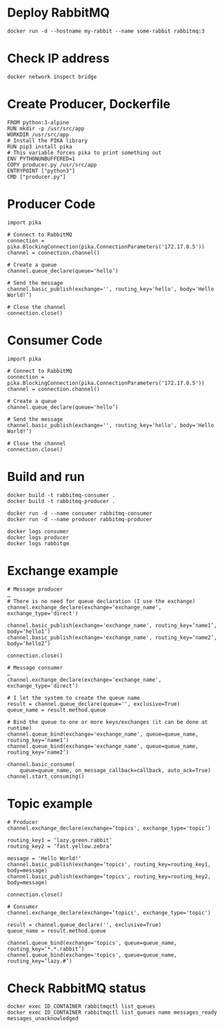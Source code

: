 # Deploy RabbitMQ
    docker run -d --hostname my-rabbit --name some-rabbit rabbitmq:3
# Check IP address 
    docker network inspect bridge
# Create Producer, Dockerfile
    FROM python:3-alpine
    RUN mkdir -p /usr/src/app
    WORKDIR /usr/src/app
    # Install the PIKA library
    RUN pip3 install pika
    # This variable forces pika to print something out
    ENV PYTHONUNBUFFERED=1
    COPY producer.py /usr/src/app
    ENTRYPOINT ["python3"]
    CMD ["producer.py"]

# Producer Code
    import pika

    # Connect to RabbitMQ
    connection = pika.BlockingConnection(pika.ConnectionParameters('172.17.0.5'))
    channel = connection.channel()

    # Create a queue
    channel.queue_declare(queue='hello’)

    # Send the message
    channel.basic_publish(exchange='', routing_key='hello', body='Hello World!’)

    # Close the channel
    connection.close()

# Consumer Code
    import pika

    # Connect to RabbitMQ
    connection = pika.BlockingConnection(pika.ConnectionParameters('172.17.0.5'))
    channel = connection.channel()

    # Create a queue
    channel.queue_declare(queue='hello’)

    # Send the message
    channel.basic_publish(exchange='', routing_key='hello', body='Hello World!’)

    # Close the channel
    connection.close()
    
# Build and run
    docker build -t rabbitmq-consumer .
    docker build -t rabbitmq-producer .

    docker run -d --name consumer rabbitmq-consumer
    docker run -d --name producer rabbitmq-producer

    docker logs consumer
    docker logs producer
    docker logs rabbitqm
    
    
# Exchange example
    # Message producer
    …
    # There is no need for queue declaration (I use the exchange)
    channel.exchange_declare(exchange=‘exchange_name', exchange_type='direct')

    channel.basic_publish(exchange='exchange_name', routing_key=‘name1’, body=‘hello1’)
    channel.basic_publish(exchange='exchange_name', routing_key=‘name2’, body=‘hello2’)

    connection.close()

    # Message consumer
    …
    channel.exchange_declare(exchange=‘exchange_name', exchange_type='direct’)

    # I let the system to create the queue name
    result = channel.queue_declare(queue='', exclusive=True)
    queue_name = result.method.queue

    # Bind the queue to one or more keys/exchanges (it can be done at runtime)
    channel.queue_bind(exchange='exchange_name', queue=queue_name, routing_key=‘name1’)
    channel.queue_bind(exchange='exchange_name', queue=queue_name, routing_key=‘name2’)

    channel.basic_consume(
        queue=queue_name, on_message_callback=callback, auto_ack=True)
    channel.start_consuming()
    
# Topic example
    # Producer
    channel.exchange_declare(exchange=‘topics', exchange_type='topic’)

    routing_key1 = ‘lazy.green.rabbit’
    routing_key2 = ‘fast.yellow.zebra’

    message = 'Hello World!'
    channel.basic_publish(exchange=‘topics', routing_key=routing_key1, body=message)
    channel.basic_publish(exchange=‘topics', routing_key=routing_key2, body=message)

    connection.close()

    # Consumer
    channel.exchange_declare(exchange=‘topics', exchange_type='topic')

    result = channel.queue_declare('', exclusive=True)
    queue_name = result.method.queue

    channel.queue_bind(exchange='topics', queue=queue_name, routing_key=‘*.*.rabbit’)
    channel.queue_bind(exchange='topics', queue=queue_name, routing_key=‘lazy.#’)

# Check RabbitMQ status
    docker exec ID_CONTAINER rabbitmqctl list_queues
    docker exec ID_CONTAINER rabbitmqctl list_queues name messages_ready messages_unacknowledged





